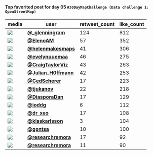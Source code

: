 #### Top favorited post for day 05 `#30DayMapChallenge (Data challenge 1: OpenStreetMap)`
| media                                                                                         | user                                                                                   |   retweet_count |   like_count |
|-----------------------------------------------------------------------------------------------|----------------------------------------------------------------------------------------|-----------------|--------------|
| ![](https://pbs.twimg.com/media/FDZHLNiVgAITb29.jpg)                                          | **[@_glenningram](https://twitter.com/_glenningram/status/1456430891761233925)**       |             124 |          812 |
| ![](https://pbs.twimg.com/media/FDOJFDAWEAcTeYF.jpg)                                          | **[@ElenoAM](https://twitter.com/ElenoAM/status/1456416219276455942)**                 |              57 |          352 |
| ![](https://pbs.twimg.com/media/FDbHCQSXoAADYYA.jpg)                                          | **[@helenmakesmaps](https://twitter.com/helenmakesmaps/status/1456570636403449857)**   |              41 |          306 |
| ![](https://pbs.twimg.com/media/FDatBJyXIBErD_P.jpg)                                          | **[@evelynuuemaa](https://twitter.com/evelynuuemaa/status/1456541911356002305)**       |              46 |          275 |
| ![](https://pbs.twimg.com/ext_tw_video_thumb/1456601829073211396/pu/img/MZvpKJS9zp5uiwUV.jpg) | **[@CraigTaylorViz](https://twitter.com/CraigTaylorViz/status/1456602513751293952)**   |              43 |          263 |
| ![](https://pbs.twimg.com/media/FDbpBntXEAcYnZa.jpg)                                          | **[@Julian_H0ffmann](https://twitter.com/Julian_H0ffmann/status/1456607746112069636)** |              42 |          253 |
| ![](https://pbs.twimg.com/media/FDdqnfqXEAgyxrY.jpg)                                          | **[@CedScherer](https://twitter.com/CedScherer/status/1456750614289993731)**           |              17 |          223 |
| ![](https://pbs.twimg.com/media/FDaKtDpWEAYonPs.png)                                          | **[@tjukanov](https://twitter.com/tjukanov/status/1456504443994771467)**               |              22 |          218 |
| ![](https://pbs.twimg.com/media/FDbXxwEXMAQU5pB.jpg)                                          | **[@DiasporaDan](https://twitter.com/DiasporaDan/status/1456588831159951365)**         |              17 |          129 |
| ![](https://pbs.twimg.com/media/FDdhJPUXoAAm5pO.jpg)                                          | **[@ioddg](https://twitter.com/ioddg/status/1456739833175498752)**                     |               6 |          112 |
| ![](https://pbs.twimg.com/media/FDbW2stXMAEkV6h.jpg)                                          | **[@dr_xeo](https://twitter.com/dr_xeo/status/1456588631016157189)**                   |              17 |          108 |
| ![](https://pbs.twimg.com/media/FCtJeYAXEAcrMDh.jpg)                                          | **[@klaskarlsson](https://twitter.com/klaskarlsson/status/1456537266860400642)**       |               3 |          104 |
| ![](https://pbs.twimg.com/media/FDdifXIXEAEXmsE.jpg)                                          | **[@gontsa](https://twitter.com/gontsa/status/1456741419834658818)**                   |              10 |          100 |
| ![](https://pbs.twimg.com/media/FDdSOIhXIAMob-H.jpg)                                          | **[@researchremora](https://twitter.com/researchremora/status/1456723575474425863)**   |              17 |           92 |
| ![](https://pbs.twimg.com/ext_tw_video_thumb/1456693852664967178/pu/img/Y9IB9pANBs81pnJH.jpg) | **[@researchremora](https://twitter.com/researchremora/status/1456694009791979523)**   |              11 |           90 |
 
